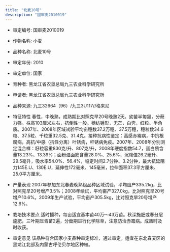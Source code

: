 ```yaml
---
title: "北麦10号"
description: "国审麦2010019"
---
```

* 审定编号:  国审麦2010019

*  作物名称:  小麦

*  品种名称:  北麦10号

*  审定年份:  2010

*  审定单位:  国家

* 育种者:  黑龙江省农垦总局九三农业科学研究所

*  申请者:  黑龙江省农垦总局九三农业科学研究所

*  品种来源:  九三32664（96）/九三3U117//格来尼

*  特征特性
春性，中晚熟，成熟期比对照克旱20号晚熟2天。幼苗半匍匐，分蘖力强。株高103厘米左右，抗倒性一般。穗纺锤形，无芒，白壳，红粒、半角质。2007年、2008年区域试验平均亩穗数37.2万穗、37.5万穗，穗粒数34.6粒、37.5粒、千粒重32.5克、31.4克。接种抗病性鉴定：高感赤霉病，中抗根腐病，高抗/中感（抗性分离）叶锈病，秆锈病免疫。2007年、2008年分别测定混合样：籽粒容重830克/升、807克/升，2008年硬度指数54.7，蛋白质含量13.23%、13.39%；面粉湿面筋含量28.0%、25.6%，沉降值26.2毫升、29.5毫升，吸水率54.0%、56.4%，稳定时间2.7分钟、3.2分钟，最大抗延阻力145E.U、130E.U，延伸性172毫米、145毫米，拉伸面积37.3平方厘米、25.0平方厘米。

*  产量表现
2007年参加东北春麦晚熟组品种区域试验，平均亩产335.2kg，比对照克旱20号增产3.5%；2008年续试，平均亩产327.0kg，比对照克旱20号增产10.6%。2009年生产试验，平均亩产305.5kg，比对照克旱20号增产12.6%。

*  栽培技术要点
适时播种，每亩适宜基本苗40万～43万苗。秋深施肥或春分层施肥，三叶期压青苗2遍，分蘖期进行化学除草，注意防治赤霉病。成熟时及时收获。

*  审定意见
该品种符合国家小麦品种审定标准，通过审定。适宜在东北春麦区的黑龙江北部及内蒙古呼伦贝尔地区种植。
